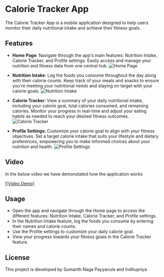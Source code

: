 # Calorie Tracker App

The Calorie Tracker App is a mobile application designed to help users monitor their daily nutritional intake and achieve their fitness goals.

## Features

- **Home Page**: Navigate through the app's main features: Nutrition Intake, Calorie Tracker, and Profile settings. Easily access and manage your nutrition and fitness data from one central hub.
  ![Home Page](images/1.png)

- **Nutrition Intake**: Log the foods you consume throughout the day along with their calorie counts. Keep track of your meals and snacks to ensure you're meeting your nutritional needs and staying on target with your calorie goals.
  ![Nutrition Intake](images/2.png)

- **Calorie Tracker**: View a summary of your daily nutritional intake, including your calorie goal, total calories consumed, and remaining calories. Monitor your progress in real-time and adjust your eating habits as needed to reach your desired fitness outcomes.
  ![Calorie Tracker](images/3.png)

- **Profile Settings**: Customize your calorie goal to align with your fitness objectives. Set a target calorie intake that suits your lifestyle and dietary preferences, empowering you to make informed choices about your nutrition and health.
  ![Profile Settings](images/4.png)

## Video 

In the below video we have demonstated how the application works

[![Video Demo]](https://drive.google.com/file/d/17deJlIev2BKpa57_7_DsVf6LfmAuEkV_/view?usp=sharing)

## Usage

- Open the app and navigate through the Home page to access the different features: Nutrition Intake, Calorie Tracker, and Profile settings.
- In the Nutrition Intake feature, log the foods you consume by entering their names and calorie counts.
- Use the Profile settings to customize your daily calorie goal.
- View your progress towards your fitness goals in the Calorie Tracker feature.


## License

This project is developed by Sumanth Naga Payyavula and Indhupriya
